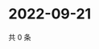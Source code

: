 # 2022-09-21

共 0 条

<!-- BEGIN WEIBO -->
<!-- 最后更新时间 Wed Sep 21 2022 23:01:57 GMT+0800 (China Standard Time) -->

<!-- END WEIBO -->
